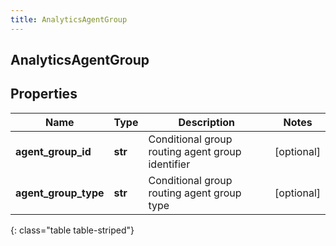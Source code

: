 ```yaml
---
title: AnalyticsAgentGroup
---
```

## AnalyticsAgentGroup

## Properties

|Name | Type | Description | Notes|
|------------ | ------------- | ------------- | -------------|
| **agent_group_id** | **str** | Conditional group routing agent group identifier | [optional] |
| **agent_group_type** | **str** | Conditional group routing agent group type | [optional] |
{: class="table table-striped"}


